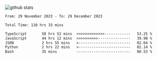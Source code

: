 
![github stats](https://github-readme-stats.vercel.app/api?username=realmahd1&show_icons=true&theme=codeSTACKr&hide_rank=true&count_private=true)

<!--START_SECTION:waka-->

```txt
From: 29 November 2023 - To: 29 December 2023

Total Time: 110 hrs 33 mins

TypeScript       58 hrs 52 mins  >>>>>>>>>>>>>------------   53.25 %
JavaScript       44 hrs 12 mins  >>>>>>>>>>---------------   39.98 %
JSON             2 hrs 55 mins   >------------------------   02.64 %
Python           2 hrs 22 mins   >------------------------   02.14 %
Bash             35 mins         -------------------------   00.53 %
```

<!--END_SECTION:waka-->
